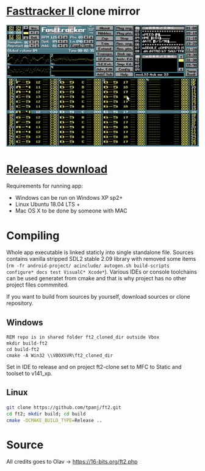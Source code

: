 # [Fasttracker II](https://en.wikipedia.org/wiki/FastTracker_2) clone mirror

![Main screen playing module](misc/screenshot_ft2-clone.png)

# [Releases download](https://github.com/tpanj/ft2/releases)
Requirements for running app:
* Windows can be run on Windows XP sp2+
* Linux Ubuntu 18.04 LTS + 
* Mac OS X to be done by someone with MAC

# Compiling
Whole app executable is linked staticly into single standalone file.
Sources contains vanilla stripped SDL2 stable 2.09 library with removed some items (`rm -fr android-project/ acinclude/ autogen.sh build-scripts configure* docs test VisualC* Xcode*`).
Various IDEs or console toolchains can be used generatet from cmake and that is why project has no other project files commmited. 

If you want to build from sources by yourself, download sources or clone repository. 

## Windows
```dos
REM repo is in shared folder ft2_cloned_dir outside Vbox  
mkdir build-ft2
cd build-ft2
cmake -A Win32 \\VBOXSVR\ft2_cloned_dir
```

Set in IDE to release and on project ft2-clone set to MFC to Static and toolset to v141_xp.

## Linux
```bash
git clone https://github.com/tpanj/ft2.git
cd ft2; mkdir build; cd build
cmake -DCMAKE_BUILD_TYPE=Release ..
```

# Source
All credits goes to Olav → https://16-bits.org/ft2.php